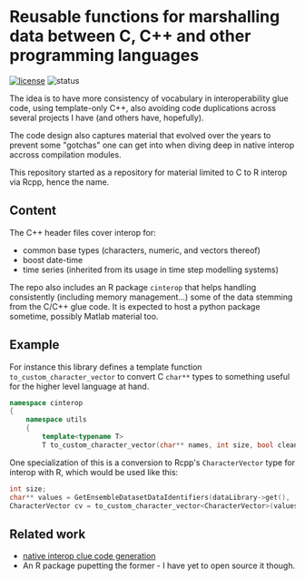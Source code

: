 # Reusable functions for marshalling data between C, C++ and other programming languages

[![license](http://img.shields.io/badge/license-MIT-blue.svg)](https://github.com/csiro-hydroinformatics/rcpp-interop-commons/blob/master/LICENSE.txt)
![status](https://img.shields.io/badge/status-beta-blue.svg)

The idea is to have more consistency of vocabulary in interoperability glue code, using template-only C++, also avoiding code duplications across several projects I have (and others have, hopefully).

The code design also captures material that evolved over the years to prevent some "gotchas" one can get into when diving deep in native interop accross compilation modules.

This repository started as a repository for material limited to C to R interop via Rcpp, hence the name.

## Content

The C++ header files cover interop for:

* common base types (characters, numeric, and vectors thereof)
* boost date-time
* time series (inherited from its usage in time step modelling systems)

The repo also includes an R package `cinterop` that helps handling consistently (including memory management...) some of the data stemming from the C/C++ glue code. It is expected to host a python package sometime, possibly Matlab material too.

## Example

For instance this library defines a template function `to_custom_character_vector` to convert C `char**` types to something useful for the higher level language at hand.

```c++
namespace cinterop
{
    namespace utils
	{
        template<typename T>
		T to_custom_character_vector(char** names, int size, bool cleanup);
```

One specialization of this is a conversion to Rcpp's `CharacterVector` type for interop with R, which would be used like this:

```c++
int size;
char** values = GetEnsembleDatasetDataIdentifiers(dataLibrary->get(),  &size);
CharacterVector cv = to_custom_character_vector<CharacterVector>(values, size, true);
```

## Related work

* [native interop clue code generation](https://github.com/csiro-hydroinformatics/rcpp-wrapper-generation)
* An R package pupetting the former - I have yet to open source it though.
